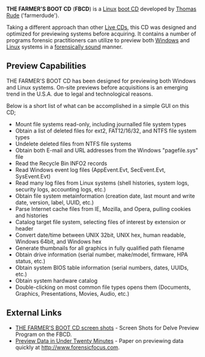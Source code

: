 **THE FARMER'S BOOT CD** (**FBCD**) is a [Linux](Linux "wikilink") [boot
CD](boot_CD "wikilink") developed by [Thomas
Rude](Thomas_Rude "wikilink") ('farmerdude').

Taking a different approach than other [Live CDs](Live_CDs "wikilink"),
this CD was designed and optimized for previewing systems before
acquiring. It contains a number of programs forensic practitioners can
utilize to preview both [Windows](Windows "wikilink") and
[Linux](Linux "wikilink") systems in a [forensically
sound](forensically_sound "wikilink") manner.

## Preview Capabilities

THE FARMER'S BOOT CD has been designed for previewing both Windows and
Linux systems. On-site previews before acquisitions is an emerging trend
in the U.S.A. due to legal and technological reasons.

Below is a short list of what can be accomplished in a simple GUI on
this CD;

- Mount file systems read-only, including journalled file system types
- Obtain a list of deleted files for ext2, FAT12/16/32, and NTFS file
  system types
- Undelete deleted files from NTFS file systems
- Obtain both E-mail and URL addresses from the Windows "pagefile.sys"
  file
- Read the Recycle Bin INFO2 records
- Read Windows event log files (AppEvent.Evt, SecEvent.Evt,
  SysEvent.Evt)
- Read many log files from Linux systems (shell histories, system logs,
  security logs, accounting logs, etc.)
- Obtain file system metainformation (creation date, last mount and
  write date, version, label, UUID, etc.)
- Parse Internet cache files from IE, Mozilla, and Opera, pulling
  cookies and histories
- Catalog target file system, selecting files of interest by extension
  or header
- Convert date/time between UNIX 32bit, UNIX hex, human readable,
  Windows 64bit, and Windows hex
- Generate thumbnails for all graphics in fully qualified path filename
- Obtain drive information (serial number, make/model, firmware, HPA
  status, etc.)
- Obtain system BIOS table information (serial numbers, dates, UUIDs,
  etc.)
- Obtain system hardware catalog
- Double-clicking on most common file types opens them (Documents,
  Graphics, Presentations, Movies, Audio, etc.)

## External Links

- [THE FARMER'S BOOT CD screen
  shots](http://www.forensicbootcd.com/site/view.html) - Screen Shots
  for Delve Preview Program on the FBCD.
- [Preview Data in Under Twenty
  Minutes](http://www.forensicfocus.com/farmers-boot-cd) - Paper on
  previewing data quickly at <http://www.forensicfocus.com>.